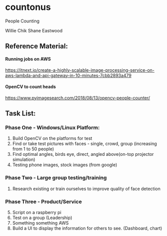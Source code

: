# countonus
People Counting

Willie Chik
Shane Eastwood

## Reference Material:
#### Running jobs on AWS
https://itnext.io/create-a-highly-scalable-image-processing-service-on-aws-lambda-and-api-gateway-in-10-minutes-7cbb2893a479

#### OpenCV to count heads
https://www.pyimagesearch.com/2018/08/13/opencv-people-counter/

## Task List:

### Phase One - Windows/Linux Platform:
1. Build OpenCV on the platforms for test
2. Find or take test pictures with faces - single, crowd, group (increasing from 1 to 50 people)
3. Find optimal angles, birds eye, direct, angled above(on-top projector simulation)
4. Testing phone images, stock images (from google)

### Phase Two - Large group testing/training
1. Research existing or train ourselves to improve quality of face detection

### Phase Three - Product/Service
5. Script on a raspberry pi
6. Test on a group (Leadership)
7. Something something AWS
8. Build a UI to display the information for others to see. (Dashboard, chart)
